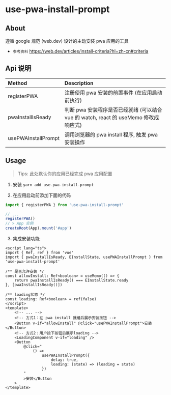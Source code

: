 # use-pwa-install-prompt

## About

遵循 google 规范 (web.dev) 设计的主动安装 pwa 应用的工具

-   `参考资料` https://web.dev/articles/install-criteria?hl=zh-cn#criteria

## Api 说明

| Method              | Description                                                                          |
| :------------------ | :----------------------------------------------------------------------------------- |
| registerPWA         | 注册使用 pwa 安装的前置事件 (在应用启动前执行)                                       |
| pwaInstallIsReady   | 判断 pwa 安装程序是否已经就绪 (可以结合 vue 的 watch, react 的 useMemo 修改成响应式) |
| usePWAInstallPrompt | 调用浏览器的 pwa install 程序, 触发 pwa 安装操作                                     |

## Usage

> Tips: 此处默认你的应用已经完成 pwa 应用配置

1. 安装 `yarn add use-pwa-install-prompt`

2. 在应用启动前添加下面的代码

```typescript
import { registerPWA } from 'use-pwa-install-prompt'

// ...
registerPWA()
// > App 实例
createRoot(App).mount('#app')
```

3. 集成安装功能

```vue
<script lang="ts">
import { Ref, ref } from 'vue'
import { pwaInstallIsReady, EInstallState, usePWAInstallPrompt } from 'use-pwa-install-prompt'

/** 是否允许安装 */
const allowInstall: Ref<boolean> = useMemo(() => {
    return pwaInstallIsReady() === EInstallState.ready
}, [pwaInstallIsReady()])

/** loading状态 */
const loading: Ref<boolean> = ref(false)
</script>
<template>
    <!-- ... -->
    <!-- 方式1：在 pwa install 就绪后展示安装按钮 -->
    <Button v-if="allowInstall" @click="usePWAInstallPrompt">安装</Button>
    <!-- 方式2：用户按下按钮后展示loading -->
    <LoadingComponent v-if="loading" />
    <Button
        @click="
            () =>
                usePWAInstallPrompt({
                    delay: true,
                    loading: (state) => (loading = state)
                })
        "
        >安装</Button
    >
</template>
```
